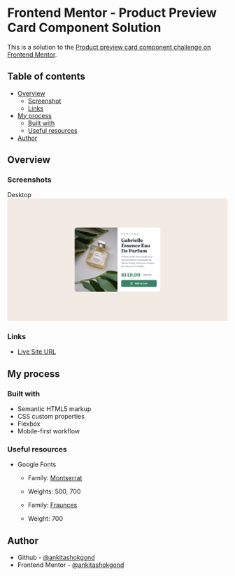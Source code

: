 # Frontend Mentor - Product Preview Card Component Solution

This is a solution to the [Product preview card component challenge on Frontend Mentor](https://www.frontendmentor.io/challenges/product-preview-card-component-GO7UmttRfa).

## Table of contents

- [Overview](#overview)
  - [Screenshot](#screenshot)
  - [Links](#links)
- [My process](#my-process)
  - [Built with](#built-with)
  - [Useful resources](#useful-resources)
- [Author](#author)

## Overview

### Screenshots

Desktop
![](static/images/screenshots/desktop.png)

### Links

- [Live Site URL](https://ankitashokgond.github.io/frontendmentor-lp/paths/second/product-preview-card-component)

## My process

### Built with

- Semantic HTML5 markup
- CSS custom properties
- Flexbox
- Mobile-first workflow

### Useful resources

- Google Fonts
  - Family: [Montserrat](https://fonts.google.com/specimen/Montserrat)
  - Weights: 500, 700

  - Family: [Fraunces](https://fonts.google.com/specimen/Fraunces)
  - Weight: 700

## Author

- Github - [@ankitashokgond](https://github.com/ankitashokgond)
- Frontend Mentor - [@ankitashokgond](https://www.frontendmentor.io/profile/ankitashokgond)